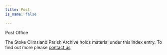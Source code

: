 ```yaml
---
title: Post
is_name: false

---
```


Post Office


The Stoke Climsland Parish Archive holds material under this index entry. To find out more please [contact us](/contact/)
